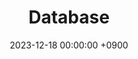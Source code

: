 ---
layout  : category
title   : Database
date    : 2023-12-18 00:00:00 +0900
updated : 2023-12-18 00:00:00 +0900
tag     : 
toc     : true
public  : false
comment : false
parent  : [[/index]]
latex   : false
---